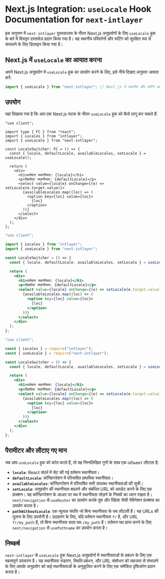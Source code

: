 # Next.js Integration: `useLocale` Hook Documentation for `next-intlayer`

इस अनुभाग में `next-intlayer` पुस्तकालय के भीतर Next.js अनुप्रयोगों के लिए `useLocale` हुक के बारे में विस्तृत दस्तावेज़ प्रदान किया गया है। यह स्थानीय परिवर्तनों और रूटिंग को सुरक्षित रूप से संभालने के लिए डिज़ाइन किया गया है।

## Next.js में `useLocale` का आयात करना

अपने Next.js अनुप्रयोग में `useLocale` हुक का उपयोग करने के लिए, इसे नीचे दिखाए अनुसार आयात करें:

```javascript
import { useLocale } from "next-intlayer"; // Next.js में स्थानीय और रूटिंग प्रबंधन के लिए उपयोग किया जाता है
```

## उपयोग

यहां दिखाया गया है कि आप एक Next.js घटक के भीतर `useLocale` हुक को कैसे लागू कर सकते हैं:

```tsx fileName="src/components/LocaleSwitcher.tsx" codeFormat="typescript"
"use client";

import type { FC } from "react";
import { Locales } from "intlayer";
import { useLocale } from "next-intlayer";

const LocaleSwitcher: FC = () => {
  const { locale, defaultLocale, availableLocales, setLocale } = useLocale();

  return (
    <div>
      <h1>वर्तमान स्थानीयता: {locale}</h1>
      <p>डिफ़ॉल्ट स्थानीयता: {defaultLocale}</p>
      <select value={locale} onChange={(e) => setLocale(e.target.value)}>
        {availableLocales.map((loc) => (
          <option key={loc} value={loc}>
            {loc}
          </option>
        ))}
      </select>
    </div>
  );
};
```

```jsx fileName="src/components/LocaleSwitcher.mjx" codeFormat="esm"
"use client";

import { Locales } from "intlayer";
import { useLocale } from "next-intlayer";

const LocaleSwitcher = () => {
  const { locale, defaultLocale, availableLocales, setLocale } = useLocale();

  return (
    <div>
      <h1>वर्तमान स्थानीयता: {locale}</h1>
      <p>डिफ़ॉल्ट स्थानीयता: {defaultLocale}</p>
      <select value={locale} onChange={(e) => setLocale(e.target.value)}>
        {availableLocales.map((loc) => (
          <option key={loc} value={loc}>
            {loc}
          </option>
        ))}
      </select>
    </div>
  );
};
```

```jsx fileName="src/components/LocaleSwitcher.csx" codeFormat="commonjs"
"use client";

const { Locales } = require("intlayer");
const { useLocale } = require("next-intlayer");

const LocaleSwitcher = () => {
  const { locale, defaultLocale, availableLocales, setLocale } = useLocale();

  return (
    <div>
      <h1>वर्तमान स्थानीयता: {locale}</h1>
      <p>डिफ़ॉल्ट स्थानीयता: {defaultLocale}</p>
      <select value={locale} onChange={(e) => setLocale(e.target.value)}>
        {availableLocales.map((loc) => (
          <option key={loc} value={loc}>
            {loc}
          </option>
        ))}
      </select>
    </div>
  );
};
```

## पैरामीटर और लौटाए गए मान

जब आप `useLocale` हुक को कॉल करते हैं, तो यह निम्नलिखित गुणों के साथ एक объект लौटाता है:

- **`locale`**: React संदर्भ में सेट की गई वर्तमान स्थानीयता।
- **`defaultLocale`**: कॉन्फ़िगरेशन में परिभाषित प्राथमिक स्थानीयता।
- **`availableLocales`**: कॉन्फ़िगरेशन में परिभाषित सभी उपलब्ध स्थानीयताओं की सूची।
- **`setLocale`**: अनुप्रयोग की स्थानीयता बदलने और संबंधित URL को अपडेट करने के लिए एक फ़ंक्शन। यह कॉन्फ़िगरेशन के आधार पर पथ में स्थानीयता जोड़ने के नियमों का ध्यान रखता है। `next/navigation` से `useRouter` का उपयोग करके पुश और रिफ्रेश जैसी नेविगेशन फ़ंक्शंस का उपयोग करता है।
- **`pathWithoutLocale`**: एक व्युत्पन्न संपत्ति जो बिना स्थानीयता के पथ लौटाती है। यह URLs की तुलना के लिए उपयोगी है। उदाहरण के लिए, यदि वर्तमान स्थानीयता `fr` है, और URL `fr/my_path` है, तो बिना स्थानीयता वाला पथ `/my_path` है। वर्तमान पथ प्राप्त करने के लिए `next/navigation` से `usePathname` का उपयोग करता है।

## निष्कर्ष

`next-intlayer` से `useLocale` हुक Next.js अनुप्रयोगों में स्थानीयताओं के प्रबंधन के लिए एक महत्वपूर्ण उपकरण है। यह स्थानीयता भंडारण, स्थिति प्रबंधन, और URL संशोधन को सहजता से संभालने के लिए आपके अनुप्रयोग को कई स्थानीयताओं के अनुकूलित करने के लिए एक समेकित दृष्टिकोण प्रदान करता है।
